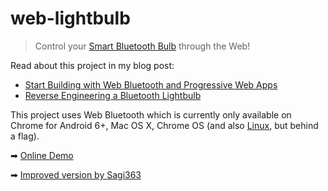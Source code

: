 # web-lightbulb

> Control your [Smart Bluetooth Bulb](http://www.gearbest.com/smart-light-bulb/pp_230349.html) through the Web! 

Read about this project in my blog post: 

* [Start Building with Web Bluetooth and Progressive Web Apps](https://medium.com/@urish/start-building-with-web-bluetooth-and-progressive-web-apps-6534835959a6#.qf1r3ato3) 
* [Reverse Engineering a Bluetooth Lightbulb](https://medium.com/@urish/reverse-engineering-a-bluetooth-lightbulb-56580fcb7546#.puoo705sd)

This project uses Web Bluetooth which is currently only available on Chrome for Android 6+, Mac OS X, Chrome OS (and also [Linux](https://www.espruino.com/Web+Bluetooth+On+Linux), but behind a flag).

➡ [Online Demo](https://urish.github.io/web-lightbulb)

➡ [Improved version by Sagi363](https://github.com/Sagi363/smart-lightbulb)
